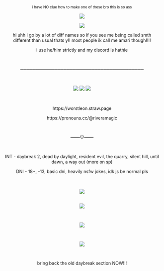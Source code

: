<p align="center">
<sup>i have NO clue how to make one of these bro this is so ass<sup>
</p>

<p align="center">
  <img src="https://github.com/user-attachments/assets/b54716be-0b5a-4066-9b58-cfa3593298b7" />
</p>

<p align="center">
  <img src="https://github.com/user-attachments/assets/7242df12-2cb0-4619-838a-addccaa494f1"
</p>

<br />
  
<p align="center">
hi uhh i go by a lot of diff names so if you see me being called smth different than usual thats y!! most people ik call me amari though!!!! 
</p>

<p align="center">
  i use he/him strictly and my discord is hathie
</p>

  <br />
<p align="center">
────────────────────────────────────────
</p>
  <br />
  
</p>


<p align="center">
    <img src="https://github.com/user-attachments/assets/ce52f2a1-735c-47ff-8285-46a71713c011" >
    <img src="https://github.com/user-attachments/assets/e819b24d-d82d-4707-8132-f3fc35e4c87a" >
    <img src="https://github.com/user-attachments/assets/a6c7c867-3bb0-44ee-984e-9d63d2c02ca3" >
</p>
</p>


<br />

<p align="center">
https://worstleon.straw.page
</p>

 <p align="center">
https://pronouns.cc/@riveramagic
</p>

<br />
<p align="center">
───♡───
</p>
<br />

<p align="center">
INT - daybreak 2, dead by daylight, resident evil, the quarry, silent hill, until dawn, a way out (more on sp)
</p>


<p align="center">
DNI - 18+, -13, basic dni, heavily nsfw jokes, idk js be normal pls
  
<br />


  
<br />
<br />


<p align="center">
  <img src="https://github.com/user-attachments/assets/236b76e8-8d97-472e-8151-38f04c8c5eb9"
</p>
  
<br />
<br />

<p align="center">
  <img src="https://github.com/user-attachments/assets/b54716be-0b5a-4066-9b58-cfa3593298b7" />
</p>

<br />


<p align="center">
  <img src="https://github.com/user-attachments/assets/b1329b88-9aab-4a9b-96ba-3b81bb236e58" />
</p>
<br />

<p align="center">
  <img src="https://github.com/user-attachments/assets/fbf03ed0-4757-4720-aa4d-c236f86df309" />
</p>
<br />



<p align="center">
bring back the old daybreak section NOW!!!
</p>
<br />


